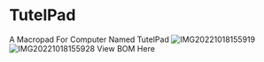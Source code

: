 # TutelPad
A Macropad For Computer Named TutelPad
![IMG20221018155919](https://user-images.githubusercontent.com/90191419/197682039-3f83ee2f-023c-495a-a6ef-9e600cc14793.jpg)
![IMG20221018155928](https://user-images.githubusercontent.com/90191419/199709138-cdf908b0-fce6-4c4b-ab2e-18d78ff3f13c.jpg)
View BOM Here
